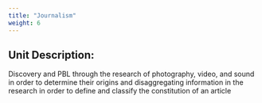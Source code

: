 ```yaml
---
title: "Journalism"
weight: 6
---
```


## Unit Description: 
Discovery and PBL through the research of photography, video, and sound in order to determine their origins and disaggregating information in the research in order to define and classify the constitution of an article

